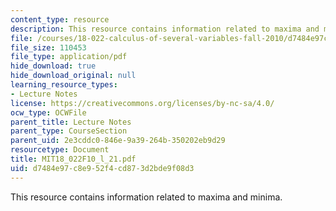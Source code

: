 ```yaml
---
content_type: resource
description: This resource contains information related to maxima and minima.
file: /courses/18-022-calculus-of-several-variables-fall-2010/d7484e97c8e952f4cd873d2bde9f08d3_MIT18_022F10_l_21.pdf
file_size: 110453
file_type: application/pdf
hide_download: true
hide_download_original: null
learning_resource_types:
- Lecture Notes
license: https://creativecommons.org/licenses/by-nc-sa/4.0/
ocw_type: OCWFile
parent_title: Lecture Notes
parent_type: CourseSection
parent_uid: 2e3cddc0-846e-9a39-264b-350202eb9d29
resourcetype: Document
title: MIT18_022F10_l_21.pdf
uid: d7484e97-c8e9-52f4-cd87-3d2bde9f08d3
---
```

This resource contains information related to maxima and minima.